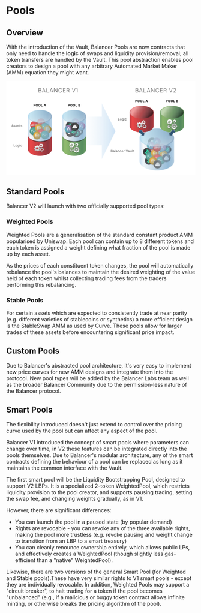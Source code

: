 # Pools

## Overview

With the introduction of the Vault, Balancer Pools are now contracts that only need to handle the **logic** of swaps and liquidity provision/removal; all token transfers are handled by the Vault. This pool abstraction enables pool creators to design a pool with any arbitrary Automated Market Maker \(AMM\) equation they might want. 

![Each pool can implement its own logic while integrating into Balancer](../../.gitbook/assets/image.png)

## Standard Pools

Balancer V2 will launch with two officially supported pool types:

### Weighted Pools

Weighted Pools are a generalisation of the standard constant product AMM popularised by Uniswap. Each pool can contain up to 8 different tokens and each token is assigned a weight defining what fraction of the pool is made up by each asset. 

As the prices of each constituent token changes, the pool will automatically rebalance the pool's balances to maintain the desired weighting of the value held of each token whilst collecting trading fees from the traders performing this rebalancing.

### Stable Pools

For certain assets which are expected to consistently trade at near parity \(e.g. different varieties of stablecoins or synthetics\) a more efficient design is the StableSwap AMM as used by Curve. These pools allow for larger trades of these assets before encountering significant price impact.

## Custom Pools

Due to Balancer's abstracted pool architecture, it's very easy to implement new price curves for new AMM designs and integrate them into the protocol. New pool types will be added by the Balancer Labs team as well as the broader Balancer Community due to the permission-less nature of the Balancer protocol.

## Smart Pools

The flexibility introduced doesn't just extend to control over the pricing curve used by the pool but can affect any aspect of the pool.

Balancer V1 introduced the concept of smart pools where parameters can change over time, in V2 these features can be integrated directly into the pools themselves. Due to Balancer's modular architecture, any of the smart contracts defining the behaviour of a pool can be replaced as long as it maintains the common interface with the Vault.

The first smart pool will be the Liquidity Bootstrapping Pool, designed to support V2 LBPs. It is a specialized 2-token WeightedPool, which restricts liquidity provision to the pool creator, and supports pausing trading, setting the swap fee, and changing weights gradually, as in V1.

However, there are significant differences:

* You can launch the pool in a paused state \(by popular demand\)
* Rights are revocable - you can revoke any of the three available rights, making the pool more trustless \(e.g. revoke pausing and weight change to transition from an LBP to a smart treasury\)
* You can cleanly renounce ownership entirely, which allows public LPs, and effectively creates a WeightedPool \(though slightly less gas-efficient than a "native" WeightedPool\).

Likewise, there are two versions of the general Smart Pool \(for Weighted and Stable pools\).These have very similar rights to V1 smart pools - except they are individually revocable. In addition, Weighted Pools may support a "circuit breaker", to halt trading for a token if the pool becomes "unbalanced" \(e.g., if a malicious or buggy token contract allows infinite minting, or otherwise breaks the pricing algorithm of the pool\).

